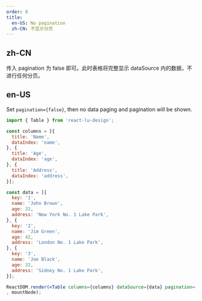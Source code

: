 ```yaml
---
order: 8
title:
  en-US: No pagination
  zh-CN: 不显示分页
---
```


## zh-CN

传入 pagination 为 false 即可。此时表格将完整显示 dataSource 内的数据，不进行任何分页。

## en-US

Set `pagination={false}`, then no data paging and pagination will be shown.

````jsx
import { Table } from 'react-lu-design';

const columns = [{
  title: 'Name',
  dataIndex: 'name',
}, {
  title: 'Age',
  dataIndex: 'age',
}, {
  title: 'Address',
  dataIndex: 'address',
}];

const data = [{
  key: '1',
  name: 'John Brown',
  age: 32,
  address: 'New York No. 1 Lake Park',
}, {
  key: '2',
  name: 'Jim Green',
  age: 42,
  address: 'London No. 1 Lake Park',
}, {
  key: '3',
  name: 'Joe Black',
  age: 32,
  address: 'Sidney No. 1 Lake Park',
}];

ReactDOM.render(<Table columns={columns} dataSource={data} pagination={false} />
, mountNode);
````
